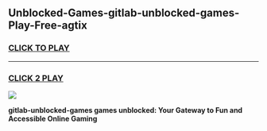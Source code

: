
## Unblocked-Games-gitlab-unblocked-games-Play-Free-agtix
<h3>
<a href="https://premium76.site?title=gitlab-unblocked-games&ref=18A1">CLICK TO PLAY</a></h3>
<hr>

<h3>
<a href="https://premium76.site?title=gitlab-unblocked-games&ref=18A1">CLICK 2 PLAY</a>
  
</h3>

<a href="https://premium76.site?title=gitlab-unblocked-games&ref=18A1"><img src="https://clearcache.store/games.png"></a>


**gitlab-unblocked-games games unblocked: Your Gateway to Fun and Accessible Online Gaming**
